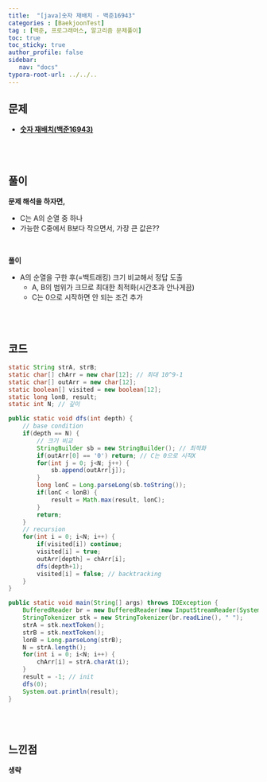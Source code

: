 ```yaml
---
title:  "[java]숫자 재배치 - 백준16943"
categories : [BaekjoonTest]
tag : [백준, 프로그래머스, 알고리즘 문제풀이]
toc: true
toc_sticky: true
author_profile: false
sidebar:
   nav: "docs"
typora-root-url: ../../..
---
```




## 문제

* **[숫자 재배치(백준16943)](https://www.acmicpc.net/problem/16943)**

<br><br>

## 풀이

**문제 해석을 하자면,**

* C는 A의 순열 중 하나
* 가능한 C중에서 B보다 작으면서, 가장 큰 값은??

<br>

**풀이**

* A의 순열을 구한 후(=백트래킹) 크기 비교해서 정답 도출
  * A, B의 범위가 크므로 최대한 최적화(시간초과 안나게끔)
  * C는 0으로 시작하면 안 되는 조건 추가


<br><br>

## 코드

```java
static String strA, strB;
static char[] chArr = new char[12]; // 최대 10^9-1
static char[] outArr = new char[12];
static boolean[] visited = new boolean[12];
static long lonB, result;
static int N; // 깊이

public static void dfs(int depth) {
    // base condition
    if(depth == N) {
        // 크기 비교
        StringBuilder sb = new StringBuilder(); // 최적화
        if(outArr[0] == '0') return; // C는 0으로 시작X
        for(int j = 0; j<N; j++) {
            sb.append(outArr[j]);
        }
        long lonC = Long.parseLong(sb.toString());
        if(lonC < lonB) {
            result = Math.max(result, lonC);
        }
        return;
    }
    // recursion
    for(int i = 0; i<N; i++) {
        if(visited[i]) continue;
        visited[i] = true;
        outArr[depth] = chArr[i];
        dfs(depth+1);
        visited[i] = false; // backtracking
    }
}

public static void main(String[] args) throws IOException {
    BufferedReader br = new BufferedReader(new InputStreamReader(System.in));
    StringTokenizer stk = new StringTokenizer(br.readLine(), " ");
    strA = stk.nextToken();
    strB = stk.nextToken();
    lonB = Long.parseLong(strB);
    N = strA.length();
    for(int i = 0; i<N; i++) {
        chArr[i] = strA.charAt(i);
    }
    result = -1; // init
    dfs(0);
    System.out.println(result);
}
```

<br>**<br>**

## **느낀점**

**생략**
